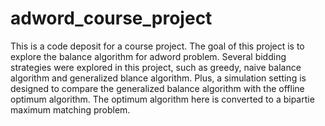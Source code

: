 # adword_course_project
This is a code deposit for a course project. 
The goal of this project is to explore the balance algorithm for adword problem. 
Several bidding strategies were explored in this project, such as greedy, naive balance algorithm and generalized blance algorithm.
Plus, a simulation setting is designed to compare the generalized balance algorithm with the offline optimum algorithm.
The optimum algorithm here is converted to a bipartie maximum matching problem.
